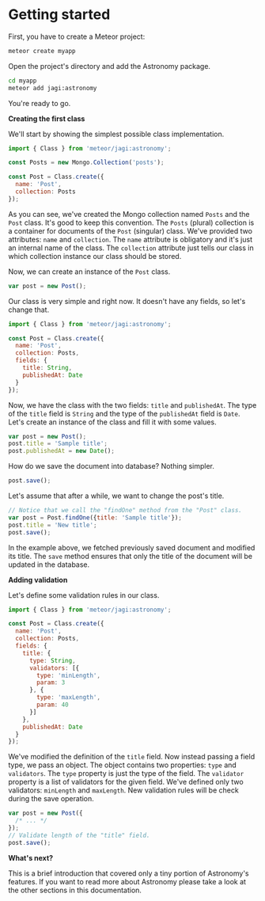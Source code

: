 # Getting started

First, you have to create a Meteor project:

```sh
meteor create myapp
```

Open the project's directory and add the Astronomy package.

```sh
cd myapp
meteor add jagi:astronomy
```

You're ready to go.

**Creating the first class**

We'll start by showing the simplest possible class implementation.

```js
import { Class } from 'meteor/jagi:astronomy';

const Posts = new Mongo.Collection('posts');

const Post = Class.create({
  name: 'Post',
  collection: Posts
});
```

As you can see, we've created the Mongo collection named `Posts` and the `Post`  class. It's good to keep this convention. The `Posts` (plural) collection is a container for documents of the `Post` (singular) class. We've provided two attributes: `name` and `collection`. The `name` attribute is obligatory and it's just an internal name of the class. The `collection` attribute just tells our class in which collection instance our class should be stored.

Now, we can create an instance of the `Post` class.

```js
var post = new Post();
```

Our class is very simple and right now. It doesn't have any fields, so let's change that.

```js
import { Class } from 'meteor/jagi:astronomy';

const Post = Class.create({
  name: 'Post',
  collection: Posts,
  fields: {
    title: String,
    publishedAt: Date
  }
});
```

Now, we have the class with the two fields: `title` and `publishedAt`. The type of the `title` field is `String` and the type of the `publishedAt` field is `Date`. Let's create an instance of the class and fill it with some values.

```js
var post = new Post();
post.title = 'Sample title';
post.publishedAt = new Date();
```

How do we save the document into database? Nothing simpler.

```js
post.save();
```

Let's assume that after a while, we want to change the post's title.

```js
// Notice that we call the "findOne" method from the "Post" class.
var post = Post.findOne({title: 'Sample title'});
post.title = 'New title';
post.save();
```

In the example above, we fetched previously saved document and modified its title. The `save` method ensures that only the title of the document will be updated in the database.

**Adding validation**

Let's define some validation rules in our class.

```js
import { Class } from 'meteor/jagi:astronomy';

const Post = Class.create({
  name: 'Post',
  collection: Posts,
  fields: {
    title: {
      type: String,
      validators: [{
        type: 'minLength',
        param: 3
      }, {
        type: 'maxLength',
        param: 40
      }]
    },
    publishedAt: Date
  }
});
```

We've modified the definition of the `title` field. Now instead passing a field type, we pass an object. The object contains two properties: `type` and `validators`. The `type` property is just the type of the field. The `validator` property is a list of validators for the given field. We've defined only two validators: `minLength` and `maxLength`. New validation rules will be check during the save operation.

```js
var post = new Post({
  /* ... */
});
// Validate length of the "title" field.
post.save();
```

**What's next?**

This is a brief introduction that covered only a tiny portion of Astronomy's features. If you want to read more about Astronomy please take a look at the other sections in this documentation.